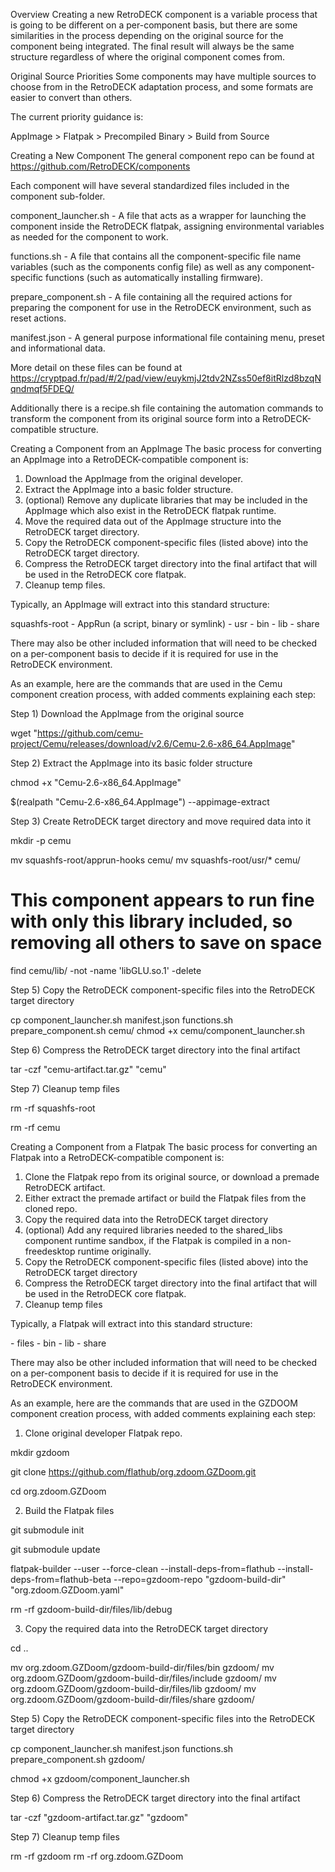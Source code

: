 Overview
Creating a new RetroDECK component is a variable process that is going to be different on a per-component basis, but there are some similarities in the process depending on the original source for the component being integrated. The final result will always be the same structure regardless of where the original component comes from.

Original Source Priorities
Some components may have multiple sources to choose from in the RetroDECK adaptation process, and some formats are easier to convert than others.

The current priority guidance is:

AppImage > Flatpak > Precompiled Binary > Build from Source

Creating a New Component
The general component repo can be found at https://github.com/RetroDECK/components

Each component will have several standardized files included in the component sub-folder.

component_launcher.sh - A file that acts as a wrapper for launching the component inside the RetroDECK flatpak, assigning environmental variables as needed for the component to work.

functions.sh - A file that contains all the component-specific file name variables (such as the components config file) as well as any component-specific functions (such as automatically installing firmware).

prepare_component.sh - A file containing all the required actions for preparing the component for use in the RetroDECK environment, such as reset actions.

manifest.json - A general purpose informational file containing menu, preset and informational data.

More detail on these files can be found at https://cryptpad.fr/pad/#/2/pad/view/euykmjJ2tdv2NZss50ef8itRlzd8bzqNqndmqf5FDEQ/

Additionally there is a recipe.sh file containing the automation commands to transform the component from its original source form into a RetroDECK-compatible structure.

Creating a Component from an AppImage
The basic process for converting an AppImage into a RetroDECK-compatible component is:
1) Download the AppImage from the original developer.
2) Extract the AppImage into a basic folder structure.
3) (optional) Remove any duplicate libraries that may be included in the AppImage which also exist in the RetroDECK flatpak runtime.
4) Move the required data out of the AppImage structure into the RetroDECK target directory.
5) Copy the RetroDECK component-specific files (listed above) into the RetroDECK target directory.
6) Compress the RetroDECK target directory into the final artifact that will be used in the RetroDECK core flatpak.
7) Cleanup temp files.

Typically, an AppImage will extract into this standard structure:

squashfs-root
    - AppRun (a script, binary or symlink)
    - usr
        - bin
        - lib
        - share

There may also be other included information that will need to be checked on a per-component basis to decide if it is required for use in the RetroDECK environment.

As an example, here are the commands that are used in the Cemu component creation process, with added comments explaining each step:

Step 1) Download the AppImage from the original source

wget "https://github.com/cemu-project/Cemu/releases/download/v2.6/Cemu-2.6-x86_64.AppImage"

Step 2) Extract the AppImage into its basic folder structure

chmod +x "Cemu-2.6-x86_64.AppImage"

$(realpath "Cemu-2.6-x86_64.AppImage") --appimage-extract

Step 3) Create RetroDECK target directory and move required data into it

mkdir -p cemu

mv squashfs-root/apprun-hooks cemu/
mv squashfs-root/usr/* cemu/

# This component appears to run fine with only this library included, so removing all others to save on space
find cemu/lib/ -not -name 'libGLU.so.1' -delete

Step 5) Copy the RetroDECK component-specific files into the RetroDECK target directory

cp component_launcher.sh manifest.json functions.sh prepare_component.sh cemu/
chmod +x cemu/component_launcher.sh

Step 6) Compress the RetroDECK target directory into the final artifact

tar -czf "cemu-artifact.tar.gz" "cemu"

Step 7) Cleanup temp files

rm -rf squashfs-root

rm -rf cemu


Creating a Component from a Flatpak
The basic process for converting an Flatpak into a RetroDECK-compatible component is:
1) Clone the Flatpak repo from its original source, or download a premade RetroDECK artifact.
2) Either extract the premade artifact or build the Flatpak files from the cloned repo.
3) Copy the required data into the RetroDECK target directory
4) (optional) Add any required libraries needed to the shared_libs component runtime sandbox, if the Flatpak is compiled in a non-freedesktop runtime originally.
5) Copy the RetroDECK component-specific files (listed above) into the RetroDECK target directory
6) Compress the RetroDECK target directory into the final artifact that will be used in the RetroDECK core flatpak.
7) Cleanup temp files

Typically, a Flatpak will extract into this standard structure:

<cloned repo directory>
    <flatpak-build-dir>
        - files
            - bin
            - lib
            - share

There may also be other included information that will need to be checked on a per-component basis to decide if it is required for use in the RetroDECK environment.

As an example, here are the commands that are used in the GZDOOM component creation process, with added comments explaining each step:

1) Clone original developer Flatpak repo.

mkdir gzdoom

git clone https://github.com/flathub/org.zdoom.GZDoom.git

cd org.zdoom.GZDoom

2) Build the Flatpak files

git submodule init

git submodule update

flatpak-builder --user --force-clean --install-deps-from=flathub --install-deps-from=flathub-beta --repo=gzdoom-repo "gzdoom-build-dir" "org.zdoom.GZDoom.yaml"

rm -rf gzdoom-build-dir/files/lib/debug

3) Copy the required data into the RetroDECK target directory

cd ..

mv org.zdoom.GZDoom/gzdoom-build-dir/files/bin gzdoom/
mv org.zdoom.GZDoom/gzdoom-build-dir/files/include gzdoom/
mv org.zdoom.GZDoom/gzdoom-build-dir/files/lib gzdoom/
mv org.zdoom.GZDoom/gzdoom-build-dir/files/share gzdoom/

Step 5) Copy the RetroDECK component-specific files into the RetroDECK target directory

cp component_launcher.sh manifest.json functions.sh prepare_component.sh gzdoom/

chmod +x gzdoom/component_launcher.sh

Step 6) Compress the RetroDECK target directory into the final artifact

tar -czf "gzdoom-artifact.tar.gz" "gzdoom"

Step 7) Cleanup temp files

rm -rf gzdoom
rm -rf org.zdoom.GZDoom
